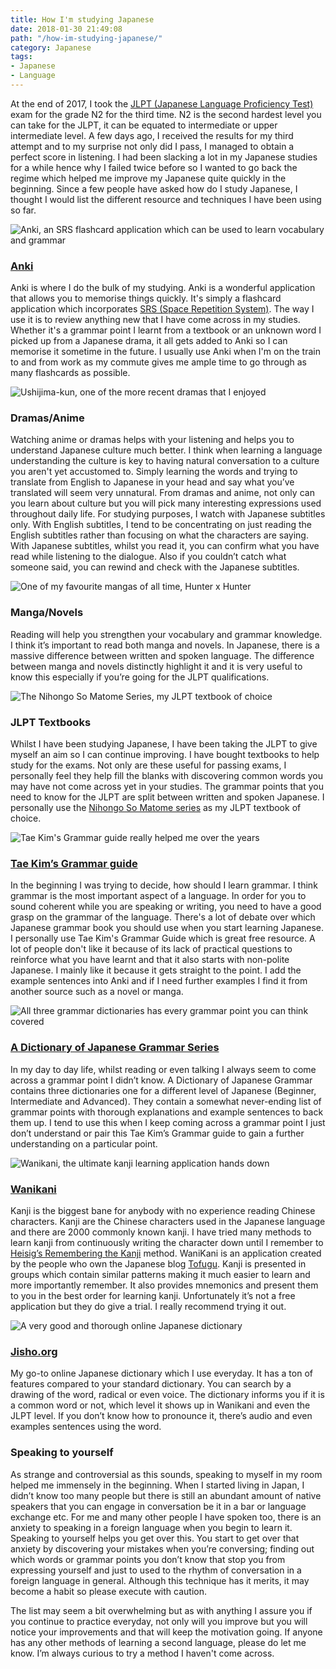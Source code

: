 ```yaml
---
title: How I'm studying Japanese
date: 2018-01-30 21:49:08
path: "/how-im-studying-japanese/"
category: Japanese
tags:
- Japanese
- Language
---
```


At the end of 2017, I took the [JLPT (Japanese Language Proficiency Test)](http://www.jlpt.jp/e/about/message.html) exam for the grade N2 for the third time. N2 is the second hardest level you can take for the JLPT, it can be equated to intermediate or upper intermediate level. A few days ago, I received the results for my third attempt and to my surprise not only did I pass, I managed to obtain a perfect score in listening. I had been slacking a lot in my Japanese studies for a while hence why I failed twice before so I wanted to go back the regime which helped me improve my Japanese quite quickly in the beginning. Since a few people have asked how do I study Japanese, I thought I would list the different resource and techniques I have been using so far.

![Anki, an SRS flashcard application which can be used to learn vocabulary and grammar](./anki-screenshot.png)

### [Anki](https://apps.ankiweb.net/)

Anki is where I do the bulk of my studying. Anki is a wonderful application that allows you to memorise things quickly. It's simply a flashcard application which incorporates [SRS (Space Repetition System)](https://www.theguardian.com/education/2016/jan/23/spaced-repetition-a-hack-to-make-your-brain-store-information). The way I use it is to review anything new that I have come across in my studies. Whether it's a grammar point I learnt from a textbook or an unknown word I picked up from a Japanese drama,  it all gets added to Anki so I can memorise it sometime in the future. I usually use Anki when I'm on the train to and from work as my commute gives me ample time to go through as many flashcards as possible.

![Ushijima-kun, one of the more recent dramas that I enjoyed](./ushijima-kun.jpg)

### Dramas/Anime

Watching anime or dramas helps with your listening and helps you to understand Japanese culture much better. I think when learning a language understanding the culture is key to having natural conversation to a culture you aren't yet accustomed to. Simply learning the words and trying to translate from English to Japanese in your head and say what you’ve translated will seem very unnatural. From dramas and anime, not only can you learn about culture but you will pick many interesting expressions used throughout daily life. For studying purposes, I watch with Japanese subtitles only. With English subtitles, I tend to be concentrating on just reading the English subtitles rather than focusing on what the characters are saying. With Japanese subtitles, whilst you read it, you can confirm what you have read while listening to the dialogue. Also if you couldn’t catch what someone said, you can rewind and check with the Japanese subtitles.

![One of my favourite mangas of all time, Hunter x Hunter](./hunter-hunter-volume.jpg)

### Manga/Novels

Reading will help you strengthen your vocabulary and grammar knowledge. I think it’s important to read both manga and novels. In Japanese, there is a massive difference between written and spoken language. The difference between manga and novels distinctly highlight it and it is very useful to know this especially if you’re going for the JLPT qualifications.

![The Nihongo So Matome Series, my JLPT textbook of choice](./nihongo-so-matome.jpg)

### JLPT Textbooks

Whilst I have been studying Japanese, I have been taking the JLPT to give myself an aim so I can continue improving. I have bought textbooks to help study for the exams. Not only are these useful for passing exams, I personally feel they help fill the blanks with discovering common words you may have not come across yet in your studies. The grammar points that you need to know for the JLPT are split between written and spoken Japanese. I personally use the [Nihongo So Matome series](https://www.tofugu.com/reviews/nihongo-so-matome/) as my JLPT textbook of choice.

![Tae Kim's Grammar guide really helped me over the years](./tae-kim.jpg)

### [Tae Kim’s Grammar guide](http://www.guidetojapanese.org/learn/grammar)

In the beginning I was trying to decide, how should I learn grammar. I think grammar is the most important aspect of a language. In order for you to sound coherent while you are speaking or writing, you need to have a good grasp on the grammar of the language. There's a lot of debate over which Japanese grammar book you should use when you start learning Japanese. I personally use Tae Kim's Grammar Guide which is great free resource. A lot of people don't like it because of its lack of practical questions to reinforce what you have learnt and that it also starts with non-polite Japanese. I mainly like it because it gets straight to the point. I add the example sentences  into Anki and if I need further examples I find it from another source such as a novel or manga.

![All three grammar dictionaries has every grammar point you can think covered](./dictionary-of-japanese-grammar.jpg)

### [A Dictionary of Japanese Grammar Series](https://www.tofugu.com/reviews/dictionary-of-basic-japanese-grammar/)

In my day to day life, whilst reading or even talking I always seem to come across a grammar point I didn’t know. A Dictionary of Japanese Grammar contains three dictionaries one for a different level of Japanese (Beginner, Intermediate and Advanced). They contain a somewhat never-ending list of grammar points with thorough explanations and example sentences to back them up. I tend to use this when I keep coming across a grammar point I just don’t understand or pair this Tae Kim’s Grammar guide to gain a further understanding on a particular point.

![Wanikani, the ultimate kanji learning application hands down](./wanikani.png)

### [Wanikani](https://www.wanikani.com/)

Kanji is the biggest bane for anybody with no experience reading Chinese characters. Kanji are the Chinese characters used in the Japanese language and there are 2000 commonly known kanji. I have tried many methods to learn kanji from continuously writing the character down until I remember to [Heisig’s Remembering the Kanji](https://www.amazon.com/Remembering-Kanji-Complete-Japanese-Characters/dp/0824835921) method. WaniKani is an application created by the people who own the Japanese blog [Tofugu](https://www.tofugu.com/). Kanji is presented in groups which contain similar patterns making it much easier to learn and more importantly remember. It also provides mnemonics  and present them to you in the best order for learning kanji. Unfortunately it’s not a free application but they do give a trial. I really recommend trying it out.

![A very good and thorough online Japanese dictionary](./jisho.png)

### [Jisho.org](http://jisho.org/)

My go-to online Japanese dictionary which I use everyday. It has a ton of features compared to your standard dictionary. You can search by a drawing of the word, radical or even voice. The dictionary informs you if it is a common word or not, which level it shows up in Wanikani and even the JLPT level. If you don’t know how to pronounce it, there’s audio and even examples sentences using the word.

### Speaking to yourself

As strange and controversial as this sounds, speaking to myself in my room helped me immensely in the beginning. When I started living in Japan, I didn’t know too many people but there is still an abundant amount of native speakers that you can engage in conversation be it in a bar or language exchange etc. For me and many other people I have spoken too, there is an anxiety to speaking in a foreign language when you begin to learn it. Speaking to yourself helps you get over this. You start to get over that anxiety by discovering your mistakes when you’re conversing; finding out which words or grammar points you don’t know that stop you from expressing yourself and just to used to the rhythm of conversation in a foreign language in general. Although this technique has it merits, it may become a habit so please execute with caution.

The list may seem a bit overwhelming but as with anything I assure you if you continue to practice everyday, not only will you improve but you will notice your improvements and that will keep the motivation going. If anyone has any other methods of learning a second language, please do let me know. I’m always curious to try a method I haven't come across.
